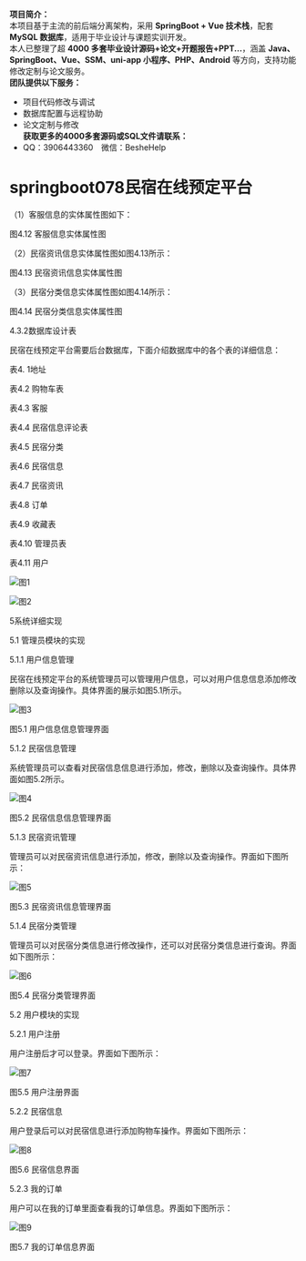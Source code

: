 **项目简介：**  
本项目基于主流的前后端分离架构，采用 **SpringBoot + Vue 技术栈**，配套 **MySQL 数据库**，适用于毕业设计与课题实训开发。  
本人已整理了超 **4000 多套毕业设计源码+论文+开题报告+PPT...**，涵盖 **Java、SpringBoot、Vue、SSM、uni-app 小程序、PHP、Android** 等方向，支持功能修改定制与论文服务。  
**团队提供以下服务：**  
- 项目代码修改与调试  
- 数据库配置与远程协助  
- 论文定制与修改  
**获取更多的4000多套源码或SQL文件请联系：**  
- QQ：3906443360 微信：BesheHelp


# springboot078民宿在线预定平台





（1）客服信息的实体属性图如下：

图4.12  客服信息实体属性图

（2）民宿资讯信息实体属性图如图4.13所示：

图4.13  民宿资讯信息实体属性图

（3）民宿分类信息实体属性图如图4.14所示：

图4.14 民宿分类信息实体属性图

4.3.2数据库设计表

民宿在线预定平台需要后台数据库，下面介绍数据库中的各个表的详细信息：

表4. 1地址

表4.2 购物车表

表4.3 客服

表4.4 民宿信息评论表

表4.5 民宿分类

表4.6 民宿信息

表4.7 民宿资讯

表4.8 订单

表4.9 收藏表

表4.10 管理员表

表4.11 用户

![图1](images/image_0.gif)

![图2](images/image_1.gif)

5系统详细实现

5.1 管理员模块的实现

5.1.1 用户信息管理

民宿在线预定平台的系统管理员可以管理用户信息，可以对用户信息信息添加修改删除以及查询操作。具体界面的展示如图5.1所示。

![图3](images/image_2.png)

图5.1 用户信息信息管理界面

5.1.2 民宿信息管理

系统管理员可以查看对民宿信息信息进行添加，修改，删除以及查询操作。具体界面如图5.2所示。

![图4](images/image_3.png)

图5.2 民宿信息信息管理界面

5.1.3 民宿资讯管理

管理员可以对民宿资讯信息进行添加，修改，删除以及查询操作。界面如下图所示：

![图5](images/image_4.png)

图5.3 民宿资讯信息管理界面

5.1.4 民宿分类管理

管理员可以对民宿分类信息进行修改操作，还可以对民宿分类信息进行查询。界面如下图所示：

![图6](images/image_5.png)

图5.4 民宿分类管理界面

5.2 用户模块的实现

5.2.1 用户注册

用户注册后才可以登录。界面如下图所示：

![图7](images/image_6.png)

图5.5 用户注册界面

5.2.2 民宿信息

用户登录后可以对民宿信息进行添加购物车操作。界面如下图所示：

![图8](images/image_7.png)

图5.6 民宿信息界面

5.2.3 我的订单

用户可以在我的订单里面查看我的订单信息。界面如下图所示：

![图9](images/image_8.png)

图5.7 我的订单信息界面